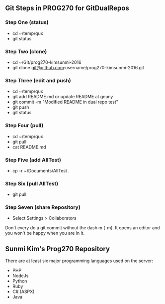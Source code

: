 ## Git Steps in PROG270 for GitDualRepos

### Step One (status)
- cd ~/temp/qux 
- git status

### Step Two (clone)
- cd ~/Git/prog270-kimsunmi-2016
- git clone git@github.com:username/prog270-kimsunmi-2016.git

### Step Three (edit and push)
- cd ~/temp/qux
- git add README.md or update README at geany
- git commit -m "Modified README in dual repo test"
- git push
- git status

### Step Four (pull)
- cd ~/temp/qux
- git pull
- cat README.md

### Step Five (add AllTest)
- cp -r ~/Documents/AllTest .

### Step Six (pull AllTest)
- git pull

### Step Seven (share Repository)
- Select Settings > Collaborators

Don't every do a git commit without the dash m (-m). 
It opens an editor and you won't be happy when you are in it. 

## Sunmi Kim's Prog270 Repository

There are at least six major programming languages used on the server:

- PHP
- NodeJs
- Python
- Ruby
- C# (ASPX)
- Java

